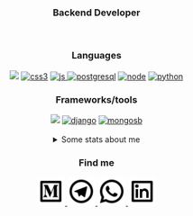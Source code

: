 
<h3 align="center">Backend Developer</h3>

</br>
<div align="center"> 
 <h3>Languages</h3>
 <a href="https://golang.org"><img src="https://icongr.am/devicon/go-plain.svg?size=80&color=74bec2"></a>
 <a href="https://www.w3schools.com/css/" target="_blank"> <img src="https://i.ibb.co/W0mzJxc/icons8-css3-128.png" alt="css3" width="80" height="80"/></a>
 <a href="https://developer.mozilla.org/en-US/docs/Web/JavaScript" target="_blank"> <img src="https://i.ibb.co/rGYm7Lh/icons8-javascript-logo-128.png" alt="js" width="80" height="80"/> </a> 
 <a href="https://www.postgresql.org" target="_blank"> <img src="https://icongr.am/devicon/postgresql-plain.svg?size=80&color=74bec2" alt="postgresql"/></a> 
 <a href="https://nodejs.org/es/" target="_blank"> <img src="https://icongr.am/devicon/nodejs-plain.svg?size=80&color=74bec2" alt="node"/></a> 
 <a href="https://python.org/" target="_blank"> <img src="https://icongr.am/devicon/python-plain.svg?size=80&color=74bec2" alt="python"/></a> 
<h3>Frameworks/tools</h3>
 <a><img src="https://icongr.am/devicon/git-plain-wordmark.svg?size=80&color=74bec2"></a>
 <a href="https://www.djangoproject.com" target="_blank"> <img src="https://icongr.am/devicon/django-plain.svg?size=80&color=74bec2" alt="django"/></a>  
 <a href="https://www.mongodb.com/es" target="_blank"> <img src="https://icongr.am/devicon/mongodb-plain-wordmark.svg?size=80&color=74bec2" alt="mongosb"/> </a> 
</div>
<div align="center">
 </br>
 <details>
  <summary>Some stats about me</summary>
  <br>
  (https://devpost.com/nahuelmol)
  </br>
   ![Anurag's GitHub stats](https://github-readme-stats.vercel.app/api?username=nahuelmol&theme=react&show_icons=true)
   </br>
   ![Top Langs](https://github-readme-stats.vercel.app/api/top-langs/?username=nahuelmol&layout=compact)
  <br><br>
 </details>
</div>
<div align="center">
   <h3>Find me</h3>
   <a href="https://linkedin.com/in/molinahuel" target="blank"><img height="50" width="50" src="medium-line.svg" />
   <img height="50" width="50" src="telegram-line.svg" />
   <img height="50" width="50" src="whatsapp-line.svg" />
   <a href="https://molinahuel.medium.com/" target="blank"><img height="50" width="50" src="linkedin-box-line.svg" />   
</div>
